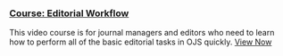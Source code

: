 
### <span class="fa fa-video" aria-hidden="true"></span> [Course: Editorial Workflow](http://pkpschool.sfu.ca/courses/editorial-workflow-in-ojs-3/)

This video course is for journal managers and editors who need to learn how to perform all of the basic editorial tasks in OJS quickly. [View Now](http://pkpschool.sfu.ca/courses/editorial-workflow-in-ojs-3/)
